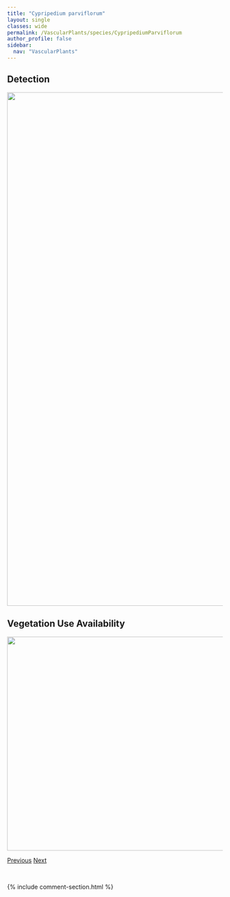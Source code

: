 ```yaml
---
title: "Cypripedium parviflorum"
layout: single
classes: wide
permalink: /VascularPlants/species/CypripediumParviflorum
author_profile: false
sidebar:
  nav: "VascularPlants"
---
```


<h2>Detection</h2>

<a href="https://drive.google.com/uc?export=view&id=1b5LImCgaaCaycBCWENAE30BjZWrQNKqy">
<img src="https://drive.google.com/uc?export=view&id=1b5LImCgaaCaycBCWENAE30BjZWrQNKqy" height = "1200" width = "800">
</a>


<h2>Vegetation Use Availability</h2>

<a href="https://drive.google.com/uc?export=view&id=1iBXMJ5WQoGm8jTsy3g72-vKgTNZXRnzz">
<img src="https://drive.google.com/uc?export=view&id=1iBXMJ5WQoGm8jTsy3g72-vKgTNZXRnzz" height = "500" width = "1000">
</a>


<a href="/DevelopmentWebsite/VascularPlants/species/CypripediumAcaule" class="pagination--pager" title="Cypripedium acaule">Previous</a> <a href="/DevelopmentWebsite/VascularPlants/species/CypripediumPasserinum" class="pagination--pager" title="Cypripedium passerinum">Next</a>

<p>&nbsp;</p>

{% include comment-section.html %}
